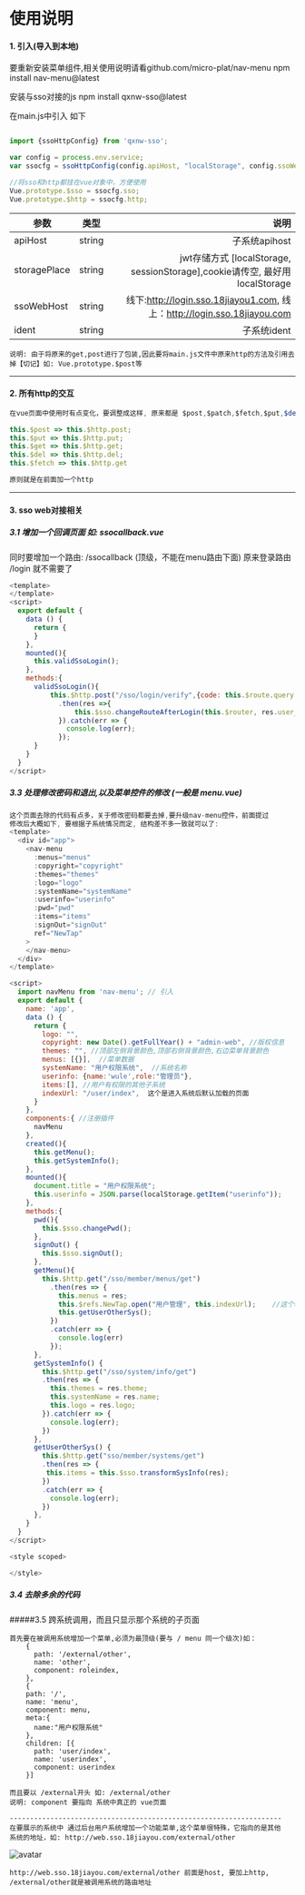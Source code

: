 # 使用说明

#### 1. 引入(导入到本地)

要重新安装菜单组件,相关使用说明请看github.com/micro-plat/nav-menu
npm install nav-menu@latest

安装与sso对接的js
npm install qxnw-sso@latest


在main.js中引入 如下
``` js

import {ssoHttpConfig} from 'qxnw-sso';

var config = process.env.service;
var ssocfg = ssoHttpConfig(config.apiHost, "localStorage", config.ssoWebHost, config.Ident);

//将sso和http都挂在vue对象中，方便使用
Vue.prototype.$sso = ssocfg.sso; 
Vue.prototype.$http = ssocfg.http;
```

参数|类型|说明
--|:--:|--:
apiHost|string| 子系统apihost
storagePlace |string|jwt存储方式 [localStorage, sessionStorage],cookie请传空, 最好用 localStorage
ssoWebHost |string| 线下:http://login.sso.18jiayou1.com, 线上：http://login.sso.18jiayou.com
ident|string|子系统ident

```
说明: 由于将原来的get,post进行了包装,因此要将main.js文件中原来http的方法及引用去掉【切记】如: Vue.prototype.$post等
```
---

#### 2. 所有http的交互

``` js
在vue页面中使用时有点变化，要调整成这样, 原来都是 $post,$patch,$fetch,$put,$del(这些都要替换)

this.$post => this.$http.post;
this.$put => this.$http.put;
this.$get => this.$http.get;
this.$del => this.$http.del;
this.$fetch => this.$http.get

原则就是在前面加一个http
```
---

#### 3. sso web对接相关

##### 3.1 增加一个回调页面 如: ssocallback.vue
同时要增加一个路由: /ssocallback (顶级，不能在menu路由下面)
原来登录路由 /login 就不需要了

``` js
<template>
</template>
<script>
  export default {
    data () {
      return {
      }
    },
    mounted(){
      this.validSsoLogin();
    },
    methods:{
      validSsoLogin(){
          this.$http.post("/sso/login/verify",{code: this.$route.query.code})
            .then(res =>{
                this.$sso.changeRouteAfterLogin(this.$router, res.user_name, res.role_name);
            }).catch(err => {
              console.log(err);
            });
      }
    }
  }
</script>
```

##### 3.3 处理修改密码和退出,以及菜单控件的修改 (一般是 menu.vue)
``` js
这个页面去除的代码有点多，关于修改密码都要去掉,要升级nav-menu控件，前面提过
修改后大概如下, 要根据子系统情况而定, 结构差不多一致就可以了:
<template>
  <div id="app">
    <nav-menu
      :menus="menus"
      :copyright="copyright"
      :themes="themes"
      :logo="logo"
      :systemName="systemName"
      :userinfo="userinfo"
      :pwd="pwd"
      :items="items"
      :signOut="signOut"
      ref="NewTap"
    >
    </nav-menu>
  </div>
</template>

<script>
  import navMenu from 'nav-menu'; // 引入
  export default {
    name: 'app',
    data () {
      return {
        logo: "",
        copyright: new Date().getFullYear() + "admin-web", //版权信息
        themes: "", //顶部左侧背景颜色,顶部右侧背景颜色,右边菜单背景颜色
        menus: [{}],  //菜单数据
        systemName: "用户权限系统",  //系统名称
        userinfo: {name:'wule',role:"管理员"},
        items:[], //用户有权限的其他子系统
        indexUrl: "/user/index",  这个是进入系统后默认加载的页面
      }
    },
    components:{ //注册插件
      navMenu
    },
    created(){
      this.getMenu();
      this.getSystemInfo();
    },
    mounted(){
      document.title = "用户权限系统";
      this.userinfo = JSON.parse(localStorage.getItem("userinfo"));
    },
    methods:{
      pwd(){
        this.$sso.changePwd();
      },
      signOut() {
        this.$sso.signOut();
      },
      getMenu(){
        this.$http.get("/sso/member/menus/get")
          .then(res => {
            this.menus = res;
            this.$refs.NewTap.open("用户管理", this.indexUrl);    //这个名称要根据自己系统修改
            this.getUserOtherSys();
          })
          .catch(err => {
            console.log(err)
          });
      },
      getSystemInfo() {
        this.$http.get("/sso/system/info/get")
        .then(res => {
          this.themes = res.theme;
          this.systemName = res.name;
          this.logo = res.logo;
        }).catch(err => {
          console.log(err);
        })
      },
      getUserOtherSys() {
        this.$http.get("sso/member/systems/get")
        .then(res => {
         this.items = this.$sso.transformSysInfo(res);
        })
        .catch(err => {
          console.log(err);
        })
      },
    }
  }
</script>

<style scoped>

</style>
```

##### 3.4 去除多余的代码

#####3.5 跨系统调用，而且只显示那个系统的子页面
```
首先要在被调用系统增加一个菜单,必须为最顶级(要与 / menu 同一个级次)如：
    {
      path: '/external/other',
      name: 'other',
      component: roleindex,
    },
    {
    path: '/',
    name: 'menu',
    component: menu,
    meta:{
      name:"用户权限系统"
    },
    children: [{
      path: 'user/index',
      name: 'userindex',
      component: userindex
    }]

而且要以 /external开头 如: /external/other
说明: component 要指向 系统中真正的 vue页面

-------------------------------------------------------------------
在要展示的系统中 通过后台用户系统增加一个功能菜单,这个菜单很特殊，它指向的是其他
系统的地址，如: http://web.sso.18jiayou.com/external/other
```
![avatar](./external.png)

```
http://web.sso.18jiayou.com/external/other 前面是host, 要加上http,  /external/other就是被调用系统的路由地址
```





